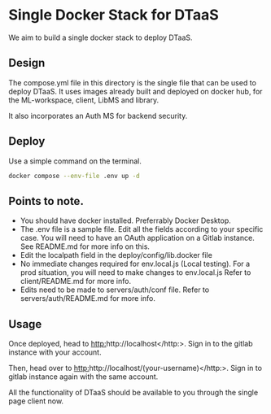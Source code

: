 # Single Docker Stack for DTaaS

We aim to build a single docker stack to deploy DTaaS. 

## Design

The compose.yml file in this directory is the single
file that can be used to deploy DTaaS.
It uses images already built and deployed on docker hub,
for the ML-workspace, client, LibMS and library.

It also incorporates an Auth MS for backend security. 

## Deploy

Use a simple command on the terminal.

```bash
docker compose --env-file .env up -d
```

## Points to note.

- You should have docker installed. Preferrably Docker Desktop. 
- The .env file is a sample file. Edit all the fields according to your specific case.
  You will need to have an OAuth application on a Gitlab instance.
  See README.md for more info on this.
- Edit the localpath field in the deploy/config/lib.docker file
- No immediate changes required for env.local.js (Local testing).
  For a prod situation, you will need to make changes to env.local.js
  Refer to client/README.md for more info.
- Edits need to be made to servers/auth/conf file. 
  Refer to servers/auth/README.md for more info.


## Usage

Once deployed, head to <http:>http://localhost</http:>.
Sign in to the gitlab instance with your account.

Then, head over to <http:>http://localhost/(your-username)</http:>.
Sign in to gitlab instance again with the same account.

All the functionality of DTaaS should be available to you
through the single page client now.

